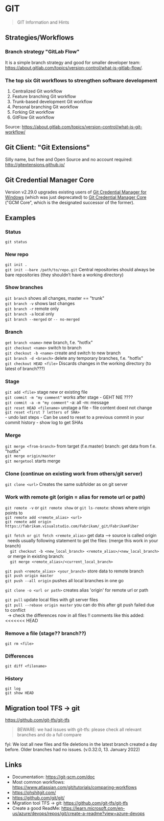 # GIT

> GIT Information and Hints

## Strategies/Workflows

### Branch strategy "GitLab Flow"

It is a simple branch strategy and good for smaller developer team: <https://about.gitlab.com/topics/version-control/what-is-gitlab-flow/>. 

### The top six Git workflows to strengthen software development

1. Centralized Git workflow
2. Feature branching Git workflow
3. Trunk-based development Git workflow
4. Personal branching Git workflow
5. Forking Git workflow
6. GitFlow Git workflow

Source: <https://about.gitlab.com/topics/version-control/what-is-git-workflow/>

## Git Client: "Git Extensions"

Silly name, but free and Open Source and no account required: http://gitextensions.github.io/

## Git Credential Manager Core

Version v2.29.0 upgrades existing users of [Git Credential Manager for Windows](https://github.com/microsoft/Git-Credential-Manager-for-Windows/) (which was just deprecated) to [Git Credential Manager Core](https://github.com/microsoft/Git-Credential-Manager-Core) ("GCM Core", which is the designated successor of the former).

## Examples

### Status

`git status`

### New repo

`git init .`\
`git init --bare /path/to/repo.git`
	Central repositories should always be bare repositories (they shouldn’t have a working directory)

### Show branches

`git branch`     shows all changes, master == "trunk"\
`git branch -v`  shows last changes\
`git branch -r` remote only\
`git branch -a` local only\
`git branch --merged` or `-- no-merged`

### Branch

`get branch <name>`  new branch, f.e. "hotfix"\
`git checkout <name>` switch to branch\
`git checkout -b <name>` create and switch to new branch\
`git branch -d <branch>` delete any temporary branches, f.e. "hotfix"\
`git checkout HEAD <file>` Discards changes in the working directory (to latest of branch???)

### Stage

`git add <file>`   stage new or existing file\
`git commit -m "my comment"` works after stage - GEHT NIE ????\
`git commit -a -m "my comment"` -a: all -m: message\
`git reset HEAD <filename>` unstage a file - file content doest not change\
`git reset <first 7 letters of SHA>`\
	- undo last steps
	- Can be used to reset to a previous commit in your commit history
	- show log to get SHAs

### Merge

`git merge <from-branch>` from target (f.e.master) branch: get data from <from-branch> f.e. "hotfix"\
`git merge origin/master`\
`git mergetool` starts merge

### Clone (continue on existing work from others/git server)

`git clone <url>`	Creates the same subfolder as on git server

### Work with remote git (origin = alias for remote url or path)

`git remote -v` or `git remote show` or `git ls-remote`: shows where origin points to\
`git remote add <remote_alias> <url>`\
`git remote add origin https://fabrikam.visualstudio.com/Fabrikam/_git/FabrikamFiber`

`git fetch or git fetch <remote_alias>` get data --> source is called origin\
  needs usually following statement to get the files: (merge this work in your branch)\
    `git checkout -b <new_local_branch> <remote_alias>/<new_local_branch>`\
  or merge in existing branch:\
    `git merge <remote_alias>/<current_local_branch>`
    
`git push <remote_alias> <your_branch>` store data to remote branch\
`git push origin master`\
`git push --all origin` pushes all local branches in one go
	
`git clone -o <url or path>` creates alias 'origin' for remote url or path
	
`git pull` update local files with git server files\
`git pull --rebase origin master` you can do this after git push failed due to conflict\
  -> check the differences now in all files !! comments like this added: <<<<<<< HEAD
	
### Remove a file (stage?? branch??)

`git rm <file>`

### Differences

`git diff <filename>`

### History

`git log`\
`git show HEAD`

## Migration tool TFS -> git

https://github.com/git-tfs/git-tfs

>BEWARE: we had issues with git-tfs: please check all relevant branches and do a full compare 
	
fyi: We lost all new files and file deletions in the latest branch created a day before. Older branches had no issues.
(v.0.32.0, 13. January 2022)

## Links

- Documentation: https://git-scm.com/doc
- Most common workflows: https://www.atlassian.com/git/tutorials/comparing-workflows 
- https://ohshitgit.com/
- https://github.com/git/git/
- Migration tool TFS -> git: https://github.com/git-tfs/git-tfs
- Create a good ReadMe: <https://learn.microsoft.com/en-us/azure/devops/repos/git/create-a-readme?view=azure-devops>

